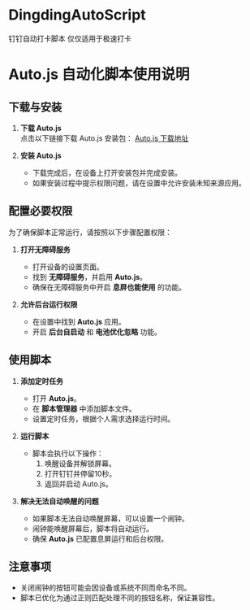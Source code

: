 # DingdingAutoScript
钉钉自动打卡脚本 仅仅适用于极速打卡
# Auto.js 自动化脚本使用说明

## 下载与安装

1. **下载 Auto.js**  
   点击以下链接下载 Auto.js 安装包：
   [Auto.js 下载地址](https://wwwq.lanzouc.com/iM1c1167l9qb)

2. **安装 Auto.js**  
   - 下载完成后，在设备上打开安装包并完成安装。
   - 如果安装过程中提示权限问题，请在设置中允许安装未知来源应用。

## 配置必要权限

为了确保脚本正常运行，请按照以下步骤配置权限：

1. **打开无障碍服务**  
   - 打开设备的设置页面。
   - 找到 **无障碍服务**，并启用 **Auto.js**。
   - 确保在无障碍服务中开启 **息屏也能使用** 的功能。

2. **允许后台运行权限**  
   - 在设置中找到 **Auto.js** 应用。
   - 开启 **后台自启动** 和 **电池优化忽略** 功能。

## 使用脚本

1. **添加定时任务**  
   - 打开 **Auto.js**。
   - 在 **脚本管理器** 中添加脚本文件。
   - 设置定时任务，根据个人需求选择运行时间。

2. **运行脚本**  
   - 脚本会执行以下操作：
     1. 唤醒设备并解锁屏幕。
     2. 打开钉钉并停留10秒。
     3. 返回并启动 Auto.js。

3. **解决无法自动唤醒的问题**  
   - 如果脚本无法自动唤醒屏幕，可以设置一个闹钟。
   - 闹钟能唤醒屏幕后，脚本将自动运行。
   - 确保 **Auto.js** 已配置息屏运行和后台权限。

## 注意事项

- 关闭闹钟的按钮可能会因设备或系统不同而命名不同。
- 脚本已优化为通过正则匹配处理不同的按钮名称，保证兼容性。

